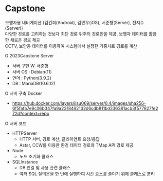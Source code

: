 # Capstone 
보행자용 내비게이션 (김건희(Android), 김민우(iOS), 서준형(Server), 전지수(Server))<br/>
다양한 경로를 고려하는 것보다 최단 경로 위주의 경로만을 제공, 보행자 데이터를 활용한 새로운 경로 제공<br/>
CCTV, 보안등 데이터를 이용하여 시스템에서 설정한 가중치로 경로를 계산

O 2023Capstone Server
  - 서버 구현 W. 서준형
  - 서버 OS : Debian(11)
  - 언어 : Python(3.9.2)
  - DB : MariaDB(10.6.12)

O 서버 구축 Docker 
  - https://hub.docker.com/layers/jisu069/server/0.4/images/sha256-6f5fafa7e9c06b347fa9a23184621d2d6cdb811bd336381acb3f577827fe272d?context=repo

O 서버 코드
  - HTTPServer
    * HTTP 서버, 경로 계산, 클라이언트 요청/응답
    * Astar, CCW를 이용한 환경 데이터 경로와 TMap API 경로 제공
  - Node
    * 노드 초기화 클래스
  - SQLInstance
    * DB 연결 및 사용 관련 클래스
    * 여러 SQL 질의문을 한 번에 실행하여 시간 요소를 줄이기 위해 클래스로 분리
